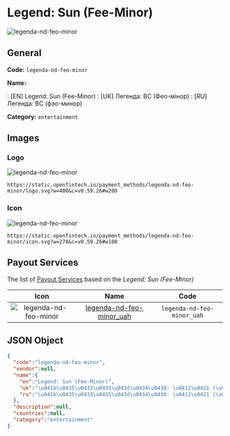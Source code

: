 
# Legend: Sun (Fee-Minor) 
![legenda-nd-feo-minor](https://static.openfintech.io/payment_methods/legenda-nd-feo-minor/logo.svg?w=400&c=v0.59.26#w200)  

## General 
**Code:** `legenda-nd-feo-minor` 
 
**Name:** 
 
:	[EN] Legend: Sun (Fee-Minor) 
:	[UK] Легенда: ВС (Фео-мінор) 
:	[RU] Легенда: ВС (фэо-минор) 
 
**Category:** `entertainment` 
 

## Images 

### Logo 
![legenda-nd-feo-minor](https://static.openfintech.io/payment_methods/legenda-nd-feo-minor/logo.svg?w=400&c=v0.59.26#w200)  

```
https://static.openfintech.io/payment_methods/legenda-nd-feo-minor/logo.svg?w=400&c=v0.59.26#w200
```  

### Icon 
![legenda-nd-feo-minor](https://static.openfintech.io/payment_methods/legenda-nd-feo-minor/icon.svg?w=278&c=v0.59.26#w100)  

```
https://static.openfintech.io/payment_methods/legenda-nd-feo-minor/icon.svg?w=278&c=v0.59.26#w100
```  

## Payout Services 
 
The list of [Payout Services](/payout-services/) based on the _Legend: Sun (Fee-Minor)_ 

|Icon|Name|Code| 
|:---:|:---:|:---:| 
|![legenda-nd-feo-minor](https://static.openfintech.io/payout_methods/legenda-nd-feo-minor/icon.svg?w=278&c=v0.59.26#w40) |[legenda-nd-feo-minor_uah](/payout-services/legenda-nd-feo-minor_uah/)|`legenda-nd-feo-minor_uah`| 
 

## JSON Object 

```json
{
  "code":"legenda-nd-feo-minor",
  "vendor":null,
  "name":{
    "en":"Legend: Sun (Fee-Minor)",
    "uk":"\u041b\u0435\u0433\u0435\u043d\u0434\u0430: \u0412\u0421 (\u0424\u0435\u043e-\u043c\u0456\u043d\u043e\u0440)",
    "ru":"\u041b\u0435\u0433\u0435\u043d\u0434\u0430: \u0412\u0421 (\u0444\u044d\u043e-\u043c\u0438\u043d\u043e\u0440)"
  },
  "description":null,
  "countries":null,
  "category":"entertainment"
}
```  
